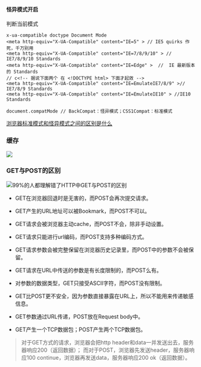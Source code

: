 #### 怪异模式开启
判断当前模式
 ```
 x-ua-compatible doctype Document Mode
<meta http-equiv="X-UA-Compatible" content="IE=5" > // IE5 quirks 作死，千万别用
<meta http-equiv="X-UA-Compatible" content="IE=7/8/9/10" > // IE7/8/9/10 Standards
<meta http-equiv="X-UA-Compatible" content="IE=Edge" >  //  IE 最新版本的 Standards
// c<!-- 据说下面两个 在 <!DOCTYPE html> 下面才起效 -->
<meta http-equiv="X-UA-Compatible" content="IE=EmulateIE7/8/9" >// IE7/8/9 Standards
<meta http-equiv="X-UA-Compatible" content="IE=EmulateIE10" > //IE10 Standards
 ```
```
document.compatMode // BackCompat：怪异模式；CSS1Compat：标准模式
```
[浏览器标准模式和怪异模式之间的区别是什么](https://zhidao.baidu.com/question/437436477445618004.html)


### 缓存
![](https://segmentfault.com/img/remote/1460000013662137?w=886&h=539)

### GET与POST的区别
![99%的人都理解错了HTTP中GET与POST的区别](https://zhuanlan.zhihu.com/p/22536382)

* GET在浏览器回退时是无害的，而POST会再次提交请求。
* GET产生的URL地址可以被Bookmark，而POST不可以。
* GET请求会被浏览器主动cache，而POST不会，除非手动设置。
* GET请求只能进行url编码，而POST支持多种编码方式。
* GET请求参数会被完整保留在浏览器历史记录里，而POST中的参数不会被保留。
* GET请求在URL中传送的参数是有长度限制的，而POST么有。
* 对参数的数据类型，GET只接受ASCII字符，而POST没有限制。
* GET比POST更不安全，因为参数直接暴露在URL上，所以不能用来传递敏感信息。
* GET参数通过URL传递，POST放在Request body中。


* GET产生一个TCP数据包；POST产生两个TCP数据包。

> 对于GET方式的请求，浏览器会把http header和data一并发送出去，服务器响应200（返回数据）；
> 而对于POST，浏览器先发送header，服务器响应100 continue，浏览器再发送data，服务器响应200 ok（返回数据）。
